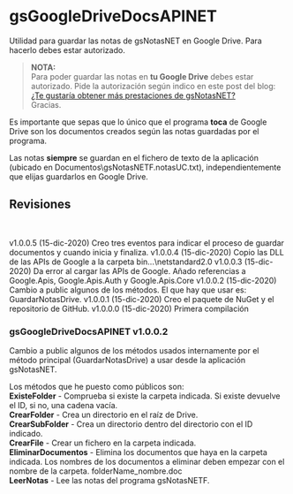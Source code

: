 # gsGoogleDriveDocsAPINET
Utilidad para guardar las notas de gsNotasNET en Google Drive. Para hacerlo debes estar autorizado.

> **NOTA:** <br>
> Para poder guardar las notas en **tu Google Drive** debes estar autorizado.
> Pide la autorización según indico en este post del blog:<br>
> [¿Te gustaría obtener más prestaciones de gsNotasNET?](http://www.elguillemola.com/2020/12/te-gustaria-obtener-mas-prestaciones-de-gsnotasnet/)<br>
> Gracias.

Es importante que sepas que lo único que el programa **toca** de Google Drive son los documentos creados según las notas guardadas por el programa.

Las notas **siempre** se guardan en el fichero de texto de la aplicación (ubicado en Documentos\gsNotasNETF.notasUC.txt), independientemente que elijas guardarlos en Google Drive.

## Revisiones<br>
<br>

v1.0.0.5 (15-dic-2020) Creo tres eventos para indicar el proceso de guardar documentos y cuando inicia y finaliza.
v1.0.0.4 (15-dic-2020) Copio las DLL de las APIs de Google a la carpeta bin\...\netstandard2.0
v1.0.0.3 (15-dic-2020) Da error al cargar las APIs de Google. Añado referencias a Google.Apis, Google.Apis.Auth y Google.Apis.Core
v1.0.0.2 (15-dic-2020) Cambio a public algunos de los métodos. El que hay que usar es: GuardarNotasDrive.
v1.0.0.1 (15-dic-2020) Creo el paquete de NuGet y el repositorio de GitHub.
v1.0.0.0 (15-dic-2020) Primera compilación
<br>

### gsGoogleDriveDocsAPINET v1.0.0.2<br>
Cambio a public algunos de los métodos usados internamente por el método principal (GuardarNotasDrive) a usar desde la aplicación gsNotasNET.<br>

Los métodos que he puesto como públicos son:<br>
**ExisteFolder** - Comprueba si existe la carpeta indicada. Si existe devuelve el ID, si no, una cadena vacía.<br>
**CrearFolder** - Crea un directorio en el raíz de Drive.<br>
**CrearSubFolder** - Crea un directorio dentro del directorio con el ID indicado.<br>
**CrearFile** - Crear un fichero en la carpeta indicada.<br>
**EliminarDocumentos** - Elimina los documentos que haya en la carpeta indicada. Los nombres de los documentos a eliminar deben empezar con el nombre de la carpeta. folderName_nombre.doc<br>
**LeerNotas** - Lee las notas del programa gsNotasNETF.<br>

